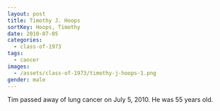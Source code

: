 ```yaml
---
layout: post
title: Timothy J. Hoops
sortKey: Hoops, Timothy
date: 2010-07-05
categories:
  - class-of-1973
tags:
  - cancer
images:
  - /assets/class-of-1973/timothy-j-hoops-1.png
gender: male
---
```


Tim passed away of lung cancer on July 5, 2010. He was 55 years old.
